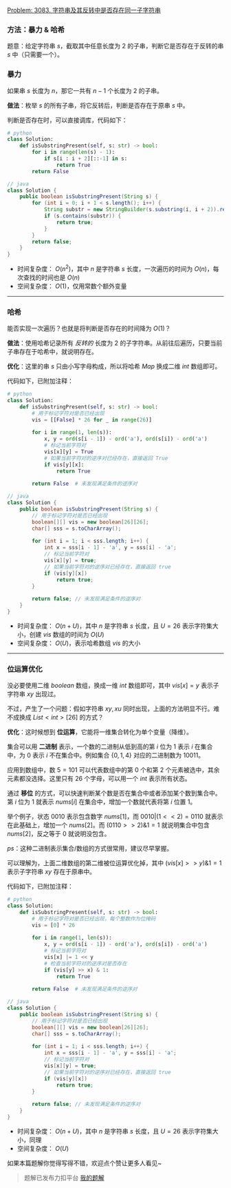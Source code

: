[Problem: 3083. 字符串及其反转中是否存在同一子字符串](https://leetcode.cn/problems/existence-of-a-substring-in-a-string-and-its-reverse/description/)

### 方法：暴力 & 哈希

题意：给定字符串 $s$，截取其中任意长度为 $2$ 的子串，判断它是否存在于反转的串 $s$ 中（只需要一个）。

### 暴力

如果串 $s$ 长度为 $n$，那它一共有 $n-1$ 个长度为 $2$ 的子串。

**做法**：枚举 $s$ 的所有子串，将它反转后，判断是否存在于原串 $s$ 中。

判断是否存在时，可以直接调库，代码如下：

```Python
# python
class Solution:
    def isSubstringPresent(self, s: str) -> bool:
        for i in range(len(s) - 1):
            if s[i : i + 2][::-1] in s:
                return True
        return False
```

```Java
// java
class Solution {
    public boolean isSubstringPresent(String s) {
        for (int i = 0; i + 1 < s.length(); i++) {
            String substr = new StringBuilder(s.substring(i, i + 2)).reverse().toString();
            if (s.contains(substr)) {
                return true;
            }
        }
        return false;
    }
}
```

- 时间复杂度： $O(n^2)$，其中 $n$ 是字符串 $s$ 长度，一次遍历的时间为 $O(n)$，每次查找的时间也是 $O(n)$
- 空间复杂度： $O(1)$，仅用常数个额外变量

---

### 哈希

能否实现一次遍历？也就是将判断是否存在的时间降为 $O(1)$？

**做法**：使用哈希记录所有 *反转的* 长度为 $2$ 的子字符串。从前往后遍历，只要当前子串存在于哈希中，就说明存在。

**优化**：这里的串 $s$ 只由小写字母构成，所以将哈希 $Map$ 换成二维 $int$ 数组即可。

代码如下，已附加注释：

```Python
# python
class Solution:
    def isSubstringPresent(self, s: str) -> bool:
        # 用于标记字符对是否已经出现
        vis = [[False] * 26 for _ in range(26)]
        
        for i in range(1, len(s)):
            x, y = ord(s[i - 1]) - ord('a'), ord(s[i]) - ord('a')
            # 标记当前字符对
            vis[x][y] = True
            # 如果当前字符对的逆序对已经存在，直接返回 True
            if vis[y][x]:
                return True
        
        return False  # 未发现满足条件的逆序对
```

```Java
// java
class Solution {
    public boolean isSubstringPresent(String s) {
        // 用于标记字符对是否已经出现
        boolean[][] vis = new boolean[26][26];
        char[] sss = s.toCharArray();
        
        for (int i = 1; i < sss.length; i++) {
            int x = sss[i - 1] - 'a', y = sss[i] - 'a';
            // 标记当前字符对
            vis[x][y] = true;
            // 如果当前字符对的逆序对已经存在，直接返回 true
            if (vis[y][x])
                return true;
        }
        
        return false; // 未发现满足条件的逆序对
    }
}
```

- 时间复杂度： $O(n+U)$，其中 $n$ 是字符串 $s$ 长度，且 $U=26$ 表示字符集大小，创建 $vis$ 数组的时间为 $O(U)$
- 空间复杂度： $O(U)$，表示哈希数组 $vis$ 的大小

---

### 位运算优化

没必要使用二维 $boolean$ 数组，换成一维 $int$ 数组即可，其中 $vis[x]=y$ 表示子字符串 $xy$ 出现过。

不过，产生了一个问题：假如字符串 $xy,xu$ 同时出现，上面的方法明显不行。难不成换成 $List<int>[26]$ 的方式？

**优化**：这时候想到 **位运算**，它能将一维集合转化为单个变量（降维）。

集合可以用 **二进制** 表示，一个数的二进制从低到高的第 $i$ 位为 $1$ 表示 $i$ 在集合中，为 $0$ 表示 $i$ 不在集合中。例如集合 $\{0,1,4\}$ 对应的二进制数为 $10011$。

应用到数组中，数 $5=101$ 可以代表数组中的第 $0$ 个和第 $2$ 个元素被选中，其余元素都没选择。这里只有 $26$ 个字母，可以用一个 $int$ 表示所有状态。

通过 **移位** 的方式，可以快速判断某个数是否在集合中或者添加某个数到集合中。第 $i$ 位为 $1$ 就表示 $nums[i]$ 在集合中，增加一个数就代表将第 $i$ 位置 $1$。

举个例子，状态 $0010$ 表示包含数字 $nums[1]$，而 $0010|(1<<2) = 0110$ 就表示在此基础上，增加一个 $nums[2]$。而 $(0110>>2)\&1=1$ 就说明集合中包含 $nums[2]$，反之等于 $0$ 就说明没包含。

$ps$：这种二进制表示集合/数组的方式很常用，建议尽早掌握。

可以理解为，上面二维数组的第二维被位运算优化掉，其中 $(vis[x]>>y)\&1=1$ 表示子字符串 $xy$ 存在于原串中。

代码如下，已附加注释：

```Python
# python
class Solution:
    def isSubstringPresent(self, s: str) -> bool:
        # 用于标记字符对是否已经出现，每个整数作为位掩码
        vis = [0] * 26
        
        for i in range(1, len(s)):
            x, y = ord(s[i - 1]) - ord('a'), ord(s[i]) - ord('a')
            # 标记当前字符对
            vis[x] |= 1 << y
            # 检查当前字符对的逆序对是否存在
            if (vis[y] >> x) & 1:
                return True
        
        return False  # 未发现满足条件的逆序对
```

```Java
// java
class Solution {
    public boolean isSubstringPresent(String s) {
        // 用于标记字符对是否已经出现
        boolean[][] vis = new boolean[26][26];
        char[] sss = s.toCharArray();
        
        for (int i = 1; i < sss.length; i++) {
            int x = sss[i - 1] - 'a', y = sss[i] - 'a';
            // 标记当前字符对
            vis[x][y] = true;
            // 如果当前字符对的逆序对已经存在，直接返回 true
            if (vis[y][x])
                return true;
        }
        
        return false; // 未发现满足条件的逆序对
    }
}
```

- 时间复杂度： $O(n+U)$，其中 $n$ 是字符串 $s$ 长度，且 $U=26$ 表示字符集大小，同理
- 空间复杂度： $O(U)$

如果本篇题解你觉得写得不错，欢迎点个赞让更多人看见~

> 题解已发布力扣平台 [我的题解](https://leetcode.cn/problems/existence-of-a-substring-in-a-string-and-its-reverse/solutions/3030824/mei-ju-bao-li-jian-cha-shu-zu-ha-xi-wei-0cplk/)
